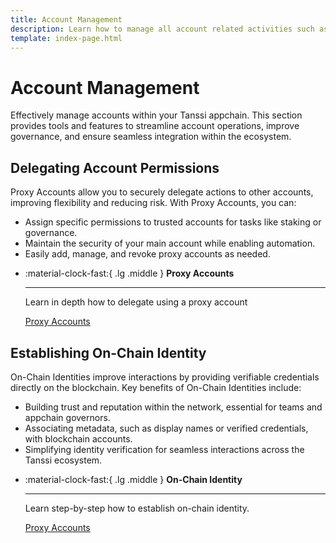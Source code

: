```yaml
---
title: Account Management
description: Learn how to manage all account related activities such as the creation, maintenance, and removal of proxies and identities.
template: index-page.html
---
```


# Account Management

Effectively manage accounts within your Tanssi appchain. This section provides tools and features to streamline account operations, improve governance, and ensure seamless integration within the ecosystem.

## **Delegating Account Permissions**

Proxy Accounts allow you to securely delegate actions to other accounts, improving flexibility and reducing risk. With Proxy Accounts, you can:

- Assign specific permissions to trusted accounts for tasks like staking or governance.
- Maintain the security of your main account while enabling automation.
- Easily add, manage, and revoke proxy accounts as needed.

<div class="grid cards" markdown>

-   :material-clock-fast:{ .lg .middle } __Proxy Accounts__

    ---

    Learn in depth how to delegate using a proxy account

    [Proxy Accounts](proxy-accounts.md)

</div>

## **Establishing On-Chain Identity**
On-Chain Identities improve interactions by providing verifiable credentials directly on the blockchain. Key benefits of On-Chain Identities include:

- Building trust and reputation within the network, essential for teams and appchain governors.
- Associating metadata, such as display names or verified credentials, with blockchain accounts.
- Simplifying identity verification for seamless interactions across the Tanssi ecosystem.

<div class="grid cards" markdown>

-   :material-clock-fast:{ .lg .middle } __On-Chain Identity__

    ---

    Learn step-by-step how to establish on-chain identity.

    [Proxy Accounts](identity.md)

</div>